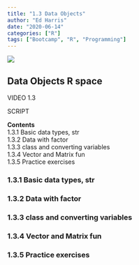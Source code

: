 ```yaml
---
title: "1.3 Data Objects"
author: "Ed Harris"
date: "2020-06-14"
categories: ["R"]
tags: ["Bootcamp", "R", "Programming"]
--- 
```


![ ](/img/hex-sm.png)  

## Data Objects R space 

VIDEO 1.3 

SCRIPT 


**Contents**  
1.3.1 Basic data types, str  
1.3.2 Data with factor  
1.3.3 class and converting variables  
1.3.4 Vector and Matrix fun  
1.3.5 Practice exercises  


### 1.3.1 Basic data types, str



### 1.3.2 Data with factor



### 1.3.3 class and converting variables 



### 1.3.4 Vector and Matrix fun 



### 1.3.5 Practice exercises 


